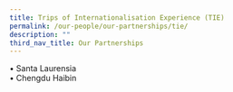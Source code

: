 ```yaml
---
title: Trips of Internationalisation Experience (TIE)
permalink: /our-people/our-partnerships/tie/
description: ""
third_nav_title: Our Partnerships
---
```

•	Santa Laurensia<br>
•	Chengdu Haibin
